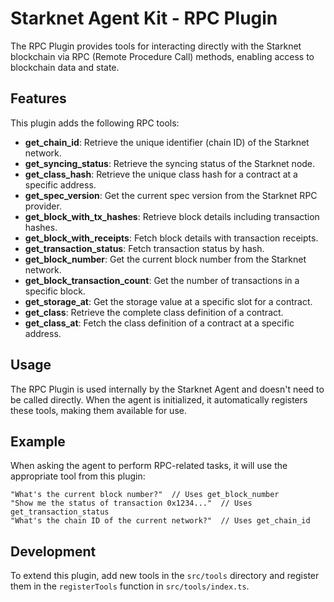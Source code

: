 # Starknet Agent Kit - RPC Plugin

The RPC Plugin provides tools for interacting directly with the Starknet blockchain via RPC (Remote Procedure Call) methods, enabling access to blockchain data and state.

## Features

This plugin adds the following RPC tools:

- **get_chain_id**: Retrieve the unique identifier (chain ID) of the Starknet network.
- **get_syncing_status**: Retrieve the syncing status of the Starknet node.
- **get_class_hash**: Retrieve the unique class hash for a contract at a specific address.
- **get_spec_version**: Get the current spec version from the Starknet RPC provider.
- **get_block_with_tx_hashes**: Retrieve block details including transaction hashes.
- **get_block_with_receipts**: Fetch block details with transaction receipts.
- **get_transaction_status**: Fetch transaction status by hash.
- **get_block_number**: Get the current block number from the Starknet network.
- **get_block_transaction_count**: Get the number of transactions in a specific block.
- **get_storage_at**: Get the storage value at a specific slot for a contract.
- **get_class**: Retrieve the complete class definition of a contract.
- **get_class_at**: Fetch the class definition of a contract at a specific address.

## Usage

The RPC Plugin is used internally by the Starknet Agent and doesn't need to be called directly. When the agent is initialized, it automatically registers these tools, making them available for use.

## Example

When asking the agent to perform RPC-related tasks, it will use the appropriate tool from this plugin:

```
"What's the current block number?"  // Uses get_block_number
"Show me the status of transaction 0x1234..."  // Uses get_transaction_status
"What's the chain ID of the current network?"  // Uses get_chain_id
```

## Development

To extend this plugin, add new tools in the `src/tools` directory and register them in the `registerTools` function in `src/tools/index.ts`.
